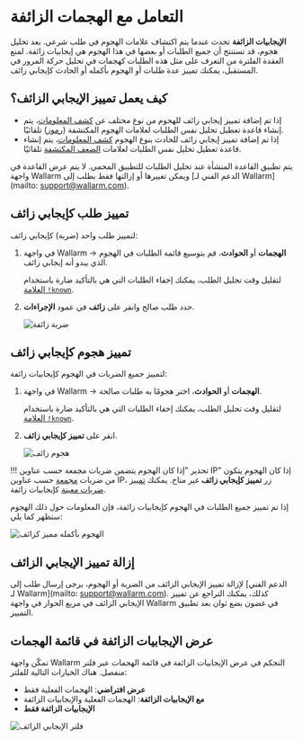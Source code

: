 [رابط-تحليل-الهجمات]:       analyze-attack.md

[صورة-هجوم-زائف]:             ../../images/user-guides/events/false-attack.png
[صورة-معلومات-الهجوم-المحذوف]:      ../../images/user-guides/events/removed-attack-info.png


# التعامل مع الهجمات الزائفة

**الإيجابيات الزائفة** تحدث عندما يتم اكتشاف علامات الهجوم في طلب شرعي. بعد تحليل هجوم، قد تستنتج أن جميع الطلبات أو بعضها في هذا الهجوم هي إيجابيات زائفة. لمنع العقدة الفلترة من التعرف على مثل هذه الطلبات كهجمات في تحليل حركة المرور في المستقبل، يمكنك تمييز عدة طلبات أو الهجوم بأكمله أو الحادث كإيجابي زائف.

## كيف يعمل تمييز الإيجابي الزائف؟

* إذا تم إضافة تمييز إيجابي زائف للهجوم من نوع مختلف عن [كشف المعلومات](../../attacks-vulns-list.md#information-exposure)، يتم إنشاء قاعدة تعطيل تحليل نفس الطلبات لعلامات الهجوم المكتشفة ([رموز](../../about-wallarm/protecting-against-attacks.md#library-libproton)) تلقائيًا.
* إذا تم إضافة تمييز إيجابي زائف للحادث بنوع الهجوم [كشف المعلومات](../../attacks-vulns-list.md#information-exposure)، يتم إنشاء قاعدة تعطيل تحليل نفس الطلبات لعلامات [الضعف المكتشفة](../../about-wallarm/detecting-vulnerabilities.md#vulnerability-detection-methods) تلقائيًا.

يتم تطبيق القاعدة المنشأة عند تحليل الطلبات للتطبيق المحمي. لا يتم عرض القاعدة في واجهة Wallarm ويمكن تغييرها أو إزالتها فقط بطلب إلى [الدعم الفني لـ Wallarm](mailto: support@wallarm.com).

## تمييز طلب كإيجابي زائف

لتمييز طلب واحد (ضربة) كإيجابي زائف:

1. في واجهة Wallarm → **الهجمات** أو **الحوادث**، قم بتوسيع قائمة الطلبات في الهجوم الذي يبدو أنه إيجابي زائف.

    لتقليل وقت تحليل الطلب، يمكنك إخفاء الطلبات التي هي بالتأكيد ضارة باستخدام [العلامة `!known`](../search-and-filters/use-search.md#search-by-known-attacks-cve-and-wellknown-exploits).
2. حدد طلب صالح وانقر على **زائف** في عمود **الإجراءات**.

    ![ضربة زائفة][صورة-هجوم-زائف]

## تمييز هجوم كإيجابي زائف

لتمييز جميع الضربات في الهجوم كإيجابيات زائفة:

1. في واجهة Wallarm → **الهجمات** أو **الحوادث**، اختر هجومًا به طلبات صالحة.

    لتقليل وقت تحليل الطلب، يمكنك إخفاء الطلبات التي هي بالتأكيد ضارة باستخدام [العلامة `!known`](../search-and-filters/use-search.md#search-by-known-attacks-cve-and-wellknown-exploits).
2. انقر على **تمييز كإيجابي زائف**.

    ![هجوم زائف](../../images/user-guides/events/analyze-attack.png)

!!! تحذير "إذا كان الهجوم يتضمن ضربات مجمعة حسب عناوين IP"
    إذا كان الهجوم يتكون من ضربات [مجمعة](../../about-wallarm/protecting-against-attacks.md#attack) حسب عناوين IP، زر **تمييز كإيجابي زائف** غير متاح. يمكنك [تمييز ضربات معينة](#mark-a-hit-as-a-false-positive) كإيجابيات زائفة.

إذا تم تمييز جميع الطلبات في الهجوم كإيجابيات زائفة، فإن المعلومات حول ذلك الهجوم ستظهر كما يلي:

![الهجوم بأكمله مميز كزائف][صورة-معلومات-الهجوم-المحذوف]

## إزالة تمييز الإيجابي الزائف

لإزالة تمييز الإيجابي الزائف من الضربة أو الهجوم، يرجى إرسال طلب إلى [الدعم الفني لـ Wallarm](mailto: support@wallarm.com). كذلك، يمكنك التراجع عن تمييز الإيجابي الزائف في مربع الحوار في واجهة Wallarm في غضون بضع ثوان بعد تطبيق التمييز.

## عرض الإيجابيات الزائفة في قائمة الهجمات

تمكّن واجهة Wallarm التحكم في عرض الإيجابيات الزائفة في قائمة الهجمات عبر فلتر منفصل. هناك الخيارات التالية للفلتر:

* **عرض افتراضي**: الهجمات الفعلية فقط
* **مع الإيجابيات الزائفة**: الهجمات الفعلية والإيجابيات الزائفة
* **الإيجابيات الزائفة فقط**

![فلتر الإيجابي الزائف](../../images/user-guides/events/filter-for-falsepositive.png)